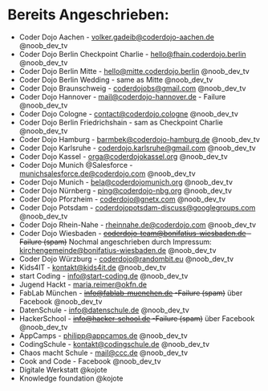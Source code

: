 # Bereits Angeschrieben:

* Coder Dojo Aachen - volker.gadeib@coderdojo-aachen.de @noob_dev_tv
* Coder Dojo Berlin Checkpoint Charlie - hello@fhain.coderdojo.berlin @noob_dev_tv
* Coder Dojo Berlin Mitte - hello@mitte.coderdojo.berlin @noob_dev_tv
* Coder Dojo Berlin Wedding - same as Mitte @noob_dev_tv
* Coder Dojo Braunschweig - coderdojobs@gmail.com @noob_dev_tv
* Coder Dojo Hannover - mail@coderdojo-hannover.de 		- Failure @noob_dev_tv
* Coder Dojo Cologne - contact@coderdojo.cologne @noob_dev_tv
* Coder Dojo Berlin Friedrichshain - sam as Checkpoint Charlie @noob_dev_tv
* Coder Dojo Hamburg - barmbek@coderdojo-hamburg.de @noob_dev_tv
* Coder Dojo Karlsruhe - coderdojo.karlsruhe@gmail.com @noob_dev_tv
* Coder Dojo Kassel - orga@coderdojokassel.org @noob_dev_tv
* Coder Dojo Munich @Salesforce - munichsalesforce.de@coderdojo.com @noob_dev_tv
* Coder Dojo Munich - bela@coderdojomunich.org @noob_dev_tv
* Coder Dojo Nürnberg - ping@coderdojo-nbg.org @noob_dev_tv
* Coder Dojo Pforzheim - coderdojo@gnetx.com @noob_dev_tv
* Coder Dojo Potsdam - coderdojopotsdam-discuss@googlegroups.com @noob_dev_tv
* Coder Dojo Rhein-Nahe - rheinnahe.de@coderdojo.com @noob_dev_tv
* Coder Dojo Wiesbaden - ~~coderdojo-team@bonifatius-wiesbaden.de   -Failure (spam)~~  Nochmal angeschrieben durch Impressum: kirchengemeinde@bonifatius-wiesbaden.de @noob_dev_tv
* Coder Dojo Würzburg - coderdojo@randombit.eu @noob_dev_tv
* Kids4IT - kontakt@kids4it.de @noob_dev_tv
* start Coding - info@start-coding.de @noob_dev_tv
* Jugend Hackt - maria.reimer@okfn.de
* FabLab München - ~~info@fablab-muenchen.de    -Failure (spam)~~ über Facebook @noob_dev_tv
* DatenSchule - info@datenschule.de @noob_dev_tv
* HackerSchool - ~~info@hacker-school.de  -Failure (spam)~~ über Facebook @noob_dev_tv
* AppCamps - philipp@appcamps.de @noob_dev_tv
* CodingSchule - kontakt@codingschule.de @noob_dev_tv
* Chaos macht Schule - mail@ccc.de @noob_dev_tv
* Cook and Code - Facebook @noob_dev_tv
* Digitale Werkstatt @kojote
* Knowledge foundation @kojote